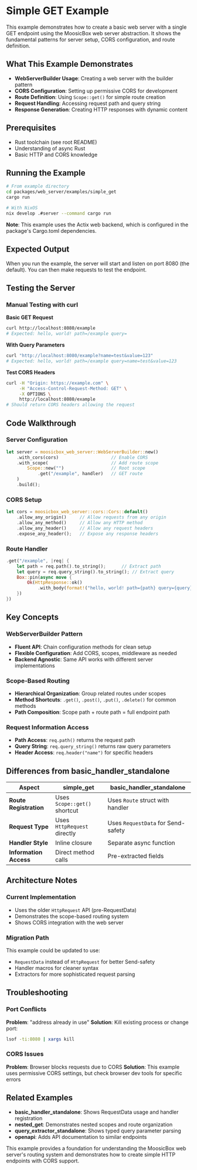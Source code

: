 # Simple GET Example

This example demonstrates how to create a basic web server with a single GET endpoint using the MoosicBox web server abstraction. It shows the fundamental patterns for server setup, CORS configuration, and route definition.

## What This Example Demonstrates

- **WebServerBuilder Usage**: Creating a web server with the builder pattern
- **CORS Configuration**: Setting up permissive CORS for development
- **Route Definition**: Using `Scope::get()` for simple route creation
- **Request Handling**: Accessing request path and query string
- **Response Generation**: Creating HTTP responses with dynamic content

## Prerequisites

- Rust toolchain (see root README)
- Understanding of async Rust
- Basic HTTP and CORS knowledge

## Running the Example

```bash
# From example directory
cd packages/web_server/examples/simple_get
cargo run

# With NixOS
nix develop .#server --command cargo run
```

**Note**: This example uses the Actix web backend, which is configured in the package's Cargo.toml dependencies.

## Expected Output

When you run the example, the server will start and listen on port 8080 (the default). You can then make requests to test the endpoint.

## Testing the Server

### Manual Testing with curl

**Basic GET Request**
```bash
curl http://localhost:8080/example
# Expected: hello, world! path=/example query=
```

**With Query Parameters**
```bash
curl "http://localhost:8080/example?name=test&value=123"
# Expected: hello, world! path=/example query=name=test&value=123
```

**Test CORS Headers**
```bash
curl -H "Origin: https://example.com" \
     -H "Access-Control-Request-Method: GET" \
     -X OPTIONS \
     http://localhost:8080/example
# Should return CORS headers allowing the request
```

## Code Walkthrough

### Server Configuration
```rust
let server = moosicbox_web_server::WebServerBuilder::new()
    .with_cors(cors)                    // Enable CORS
    .with_scope(                        // Add route scope
        Scope::new("")                  // Root scope
            .get("/example", handler)   // GET route
    )
    .build();
```

### CORS Setup
```rust
let cors = moosicbox_web_server::cors::Cors::default()
    .allow_any_origin()     // Allow requests from any origin
    .allow_any_method()     // Allow any HTTP method
    .allow_any_header()     // Allow any request headers
    .expose_any_header();   // Expose any response headers
```

### Route Handler
```rust
.get("/example", |req| {
    let path = req.path().to_string();      // Extract path
    let query = req.query_string().to_string(); // Extract query
    Box::pin(async move {
        Ok(HttpResponse::ok()
            .with_body(format!("hello, world! path={path} query={query}")))
    })
})
```

## Key Concepts

### WebServerBuilder Pattern
- **Fluent API**: Chain configuration methods for clean setup
- **Flexible Configuration**: Add CORS, scopes, middleware as needed
- **Backend Agnostic**: Same API works with different server implementations

### Scope-Based Routing
- **Hierarchical Organization**: Group related routes under scopes
- **Method Shortcuts**: `.get()`, `.post()`, `.put()`, `.delete()` for common methods
- **Path Composition**: Scope path + route path = full endpoint path

### Request Information Access
- **Path Access**: `req.path()` returns the request path
- **Query String**: `req.query_string()` returns raw query parameters
- **Header Access**: `req.header("name")` for specific headers

## Differences from basic_handler_standalone

| Aspect | simple_get | basic_handler_standalone |
|--------|------------|---------------|
| **Route Registration** | Uses `Scope::get()` shortcut | Uses `Route` struct with handler |
| **Request Type** | Uses `HttpRequest` directly | Uses `RequestData` for Send-safety |
| **Handler Style** | Inline closure | Separate async function |
| **Information Access** | Direct method calls | Pre-extracted fields |

## Architecture Notes

### Current Implementation
- Uses the older `HttpRequest` API (pre-RequestData)
- Demonstrates the scope-based routing system
- Shows CORS integration with the web server

### Migration Path
This example could be updated to use:
- `RequestData` instead of `HttpRequest` for better Send-safety
- Handler macros for cleaner syntax
- Extractors for more sophisticated request parsing

## Troubleshooting

### Port Conflicts
**Problem**: "address already in use"
**Solution**: Kill existing process or change port:
```bash
lsof -ti:8080 | xargs kill
```

### CORS Issues
**Problem**: Browser blocks requests due to CORS
**Solution**: This example uses permissive CORS settings, but check browser dev tools for specific errors

## Related Examples

- **basic_handler_standalone**: Shows RequestData usage and handler registration
- **nested_get**: Demonstrates nested scopes and route organization
- **query_extractor_standalone**: Shows typed query parameter parsing
- **openapi**: Adds API documentation to similar endpoints

This example provides a foundation for understanding the MoosicBox web server's routing system and demonstrates how to create simple HTTP endpoints with CORS support.
